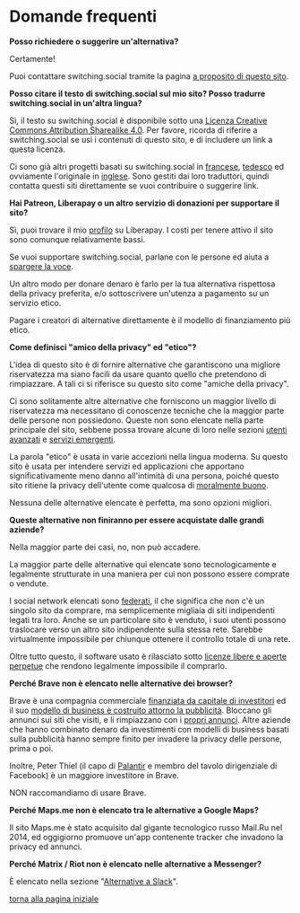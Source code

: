 # Domande frequenti

**Posso richiedere o suggerire un'alternativa?**

Certamente!

Puoi contattare switching.social tramite la pagina [a proposito di questo sito](a-proposito).

**Posso citare il testo di switching.social sul mio sito? Posso tradurre switching.social 
in un'altra lingua?**

Sì, il testo su switching.social è disponibile sotto una [Licenza Creative 
Commons Attribution Sharealike 4.0](https://creativecommons.org/licenses/by-sa/4.0/). 
Per favore, ricorda di riferire a switching.social se usi i contenuti di questo sito, 
e di includere un link a questa licenza. 

Ci sono già altri progetti basati su switching.social in 
[francese](https://switching.geber.ga/), 
[tedesco](https://switchingsocial.de/) ed ovviamente l'originale in 
[inglese](https://switching.social/). 
Sono gestiti dai loro traduttori, quindi contatta questi siti direttamente se vuoi 
contribuire o suggerire link. 

**Hai Patreon, Liberapay o un altro servizio di donazioni per supportare il sito?**

Sì, puoi trovare il mio [profilo](https://liberapay.com/visika/donate) su Liberapay. 
I costi per tenere attivo il sito sono comunque relativamente bassi. 

Se vuoi supportare switching.social, parlane con le persone ed aiuta a 
[spargere la voce](https://switching.social/spread-the-word/). 

Un altro modo per donare denaro è farlo per la tua alternativa rispettosa della privacy 
preferita, e/o sottoscrivere un'utenza a pagamento su un servizio etico. 

Pagare i creatori di alternative direttamente è il modello di finanziamento più etico. 

**Come definisci "amico della privacy" ed "etico"?**

L'idea di questo sito è di fornire alternative che garantiscono una migliore riservatezza 
ma siano facili da usare quanto quello che pretendono di rimpiazzare. A tali ci si 
riferisce su questo sito come "amiche della privacy". 

Ci sono solitamente altre alternative che forniscono un maggior livello di riservatezza 
ma necessitano di conoscenze tecniche che la maggior parte delle persone non possiedono. 
Queste non sono elencate nella parte principale del sito, sebbene possa trovare alcune di 
loro nelle sezioni [utenti avanzati](utenti-avanzati) e [servizi emergenti](servizi-emergenti). 

La parola "etico" è usata in varie accezioni nella lingua moderna. Su questo sito è usata 
per intendere servizi ed applicazioni che apportano significativamente meno danno 
all'intimità di una persona, poiché questo sito ritiene la privacy dell'utente come 
qualcosa di [moralmente buono](http://www.treccani.it/vocabolario/etica/). 

Nessuna delle alternative elencate è perfetta, ma sono opzioni migliori. 

**Queste alternative non finiranno per essere acquistate dalle grandi aziende?**

Nella maggior parte dei casi, no, non può accadere. 

La maggior parte delle alternative qui elencate sono tecnologicamente e legalmente 
strutturate in una maniera per cui non possono essere comprate o vendute. 

I social network elencati sono [federati](https://switching.social/federated-sites/), 
il che significa che non c'è un singolo sito da comprare, ma semplicemente migliaia di 
siti indipendenti legati tra loro. Anche se un particolare sito è venduto, i suoi utenti 
possono traslocare verso un altro sito indipendente sulla stessa rete. Sarebbe virtualmente 
impossibile per chiunque ottenere il controllo totale di una rete. 

Oltre tutto questo, il software usato è rilasciato sotto [licenze libere e aperte perpetue](https://switching.social/what-is-open-source-software/) 
che rendono legalmente impossibile il comprarlo. 

**Perché Brave non è elencato nelle alternative dei browser?**

Brave è una compagnia commerciale [finanziata da capitale di investitori](https://www.cnet.com/news/new-funds-help-browser-maker-brave-try-ridding-the-web-of-nasty-ads/) 
ed il suo [modello di business è costruito attorno la pubblicità](https://www.computerworld.com/article/3292619/web-browsers/the-brave-browser-basics-what-it-does-how-it-differs-from-rivals.html). 
Bloccano gli annunci sui siti che visiti, e li rimpiazzano con i [propri annunci](https://web.archive.org/web/20181129191231/https://basicattentiontoken.org/). 
Altre aziende che hanno combinato denaro da investimenti con modelli di business basati 
sulla pubblicità hanno sempre finito per invadere la privacy delle persone, prima o poi. 

Inoltre, Peter Thiel (il capo di [Palantir](https://www.bloomberg.com/features/2018-palantir-peter-thiel/) 
e membro del tavolo dirigenziale di Facebook) è un maggiore investitore in Brave. 

NON raccomandiamo di usare Brave. 

**Perché Maps.me non è elencato tra le alternative a Google Maps?**

Il sito Maps.me è stato acquisito dal gigante tecnologico russo Mail.Ru nel 2014, 
ed oggigiorno promuove un'app contenente tracker che invadono la privacy ed annunci. 

**Perché Matrix / Riot non è elencato nelle alternative a Messenger?**

È elencato nella sezione "[Alternative a Slack](slack)". 

[torna alla pagina iniziale](index)
